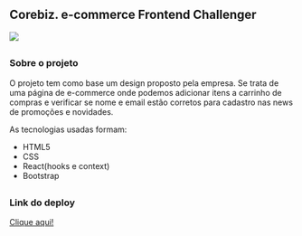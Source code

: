 ## Corebiz. e-commerce Frontend Challenger

![](https://github.com/thalesmsm/corebiz-frontend-challenger/blob/main/src/images/test-corebiz.gif?raw=true)
##
### Sobre o projeto

O projeto tem como base um design proposto pela empresa.
Se trata de uma página de e-commerce onde podemos adicionar itens a carrinho de compras e verificar se nome e email estão corretos para cadastro nas news de promoções e novidades.

As tecnologias usadas formam: 
- HTML5
- CSS
- React(hooks e context)
- Bootstrap

##
### Link do deploy
[Clique aqui!](https://thalesmsm.github.io/corebiz-frontend-challenger/)
